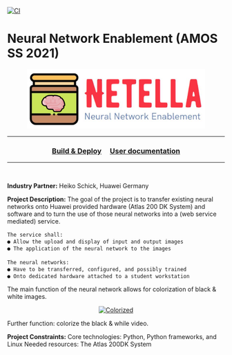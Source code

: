 [![CI](https://github.com/amosproj/amos-ss2021-neural-network-enablement/actions/workflows/main.yml/badge.svg?branch=main)](https://github.com/amosproj/amos-ss2021-neural-network-enablement/actions/workflows/main.yml)

# Neural Network Enablement (AMOS SS 2021)

<p align="center">
<a href="https://github.com/amosproj/amos-ss2021-neural-network-enablement">
    <img src="Deliverables/2021-04-21%20Logo.PNG" alt="Logo" width="412" height="139">
  </a>
</p>

---

<h3 align="center">
  <a href="https://github.com/amosproj/amos-ss2021-neural-network-enablement/wiki/Build-&-Deploy">Build & Deploy</a>
  <span> &nbsp; &nbsp;  </span>
  <a href="https://github.com/amosproj/amos-ss2021-neural-network-enablement/wiki/User-Documentation">User documentation</a>
</h3>

---

<br />

**Industry Partner:** 
Heiko Schick, Huawei Germany

**Project Description:**
The goal of the project is to transfer existing neural networks onto Huawei provided hardware (Atlas 200 DK System) and software and to turn the use of those neural networks into a (web service mediated) service.

    The service shall: 
    ● Allow the upload and display of input and output images
    ● The application of the neural network to the images
    
    The neural networks:
    ● Have to be transferred, configured, and possibly trained
    ● Onto dedicated hardware attached to a student workstation

The main function of the neural network allows for colorization of black & white images.

<p align="center">
<a href="https://github.com/amosproj/amos-ss2021-neural-network-enablement/blob/main/Deliverables/screenshot">
    <img src="present%20colorize%20result.png" alt="Colorized" width="412" height="139">
  </a>
</p>

Further function: colorize the black & while video.

**Project Constraints:**
Core technologies: Python, Python frameworks, and Linux
Needed resources: The Atlas 200DK System 
